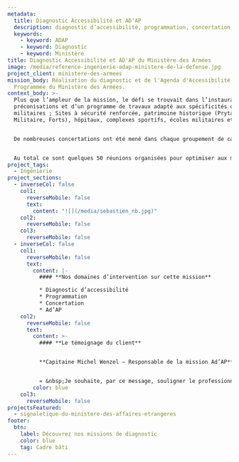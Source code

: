 ```yaml
---
metadata:
  title: Diagnostic Accessibilité et AD'AP
  description: diagnostic d’accessibilité, programmation, concertation et Ad’AP
  keywords:
    - keyword: ADAP
    - keyword: Diagnostic
    - keyword: Ministère
title: Diagnostic Accessibilité et AD'AP du Ministère des Armées
image: /media/reference-ingenierie-adap-ministere-de-la-defense.jpg
project_client: ministere-des-armees
mission_body: R﻿éalisation du diagnostic et de l'Agenda d'Accessibilité
  Programmée du Ministère des Armées.
context_body: >-
  Plus que l’ampleur de la mission, le défi se trouvait dans l’instauration de
  préconisations et d’un programme de travaux adapté aux spécificités des sites
  militaires ; Sites à sécurité renforcée, patrimoine historique (Prytanée
  Militaire, Forts), hôpitaux, complexes sportifs, écoles militaires etc.) 


  De nombreuses concertations ont été mené dans chaque groupement de casernes (USID). 


  Au total ce sont quelques 50 réunions organisées pour optimiser aux mieux la préparation des travaux qui s’étaleront sur 9 ans.
project_tags:
  - Ingénierie
project_sections:
  - inverseCol: false
    col1:
      reverseMobile: false
      text:
        content: "![](/media/sebastien_nb.jpg)"
    col2:
      reverseMobile: false
    col3:
      reverseMobile: false
  - inverseCol: false
    col1:
      reverseMobile: false
      text:
        content: |-
          #### **Nos domaines d’intervention sur cette mission**

          * Diagnostic d’accessibilité
          * Programmation
          * Concertation
          * Ad’AP
    col2:
      reverseMobile: false
      text:
        content: >-
          #### **Le témoignage du client**


          **Capitaine Michel Wenzel – Responsable de la mission Ad’AP** 


          « &nbsp;Je souhaite, par ce message, souligner le professionnalisme, l’enthousiasme, la bonhomie dont vous avez fait preuve lors de nos rencontres. Je remercie chacun de vous dans la réponse que vous avez su apporter à l’épineux problème de mise en accessibilité des ERP du ministère de la Défense pour la zone nord-ouest. Ce fut un réel plaisir de travailler en votre compagnie.&nbsp;»
        color: blue
    col3:
      reverseMobile: false
projectsFeatured:
  - signaletique-du-ministere-des-affaires-etrangeres
footer:
  btn:
    label: Découvrez nos missions de diagnostic
    color: blue
    tag: Cadre bâti
---
```


